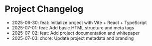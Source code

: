 # Project Changelog
- 2025-06-30: feat: Initialize project with Vite + React + TypeScript
- 2025-07-01: feat: Add basic HTML structure and meta tags
- 2025-07-02: feat: Add project documentation and whitepaper
- 2025-07-03: chore: Update project metadata and branding
